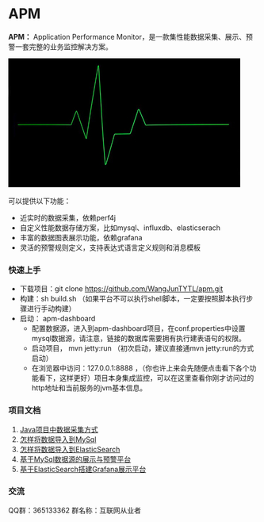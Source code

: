 APM
=============
__APM：__ Application Performance Monitor，是一款集性能数据采集、展示、预警一套完整的业务监控解决方案。

![alt text](./reference/images/apm_heart.jpg)

可以提供以下功能：

- 近实时的数据采集，依赖perf4j
- 自定义性能数据存储方案，比如mysql、influxdb、elasticserach
- 丰富的数据图表展示功能，依赖grafana
- 灵活的预警规则定义，支持表达式语言定义规则和消息模板

### 快速上手
- 下载项目：git clone https://github.com/WangJunTYTL/apm.git
- 构建：sh  build.sh （如果平台不可以执行shell脚本，一定要按照脚本执行步骤进行手动构建）
- 启动： apm-dashboard
    - 配置数据源，进入到apm-dashboard项目，在conf.properties中设置mysql数据源，请注意，链接的数据库需要拥有执行建表语句的权限。
    - 启动项目， mvn jetty:run （初次启动，建议直接通mvn jetty:run的方式启动）
    - 在浏览器中访问：127.0.0.1:8888 ，（你也许上来会先随便点击看下各个功能看下，这样更好）项目本身集成监控，可以在这里查看你刚才访问过的http地址和当前服务的jvm基本信息。

### 项目文档

1. [Java项目中数据采集方式](./reference/apm_gather.md)
2. [怎样将数据导入到MySql](./reference/apm_mysql.md)
3. [怎样将数据导入到ElasticSearch](./reference/apm_elasticsearch.md)
4. [基于MySql数据源的展示与预警平台]()
5. [基于ElasticSearch搭建Grafana展示平台]()



### 交流

QQ群：365133362 群名称：互联网从业者    